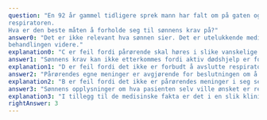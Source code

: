 ```yaml
---
question: "En 92 år gammel tidligere sprek mann har falt om på gaten og blir brakt til sykehuset i ambulanse lørdags morgen. Ved ankomst er han ikke kontaktbar og puster ikke selv. Han blir lagt på respirator på intensivavdelingen. Undersøkelser viser at han har fått et stort hjerneslag og at det er små muligheter for at han kommer til bevissthet igjen. Du er LIS 2 og har vakt denne helgen. Når pasientens sønn kommer til sykehuset, forteller han at faren nylig har sagt at han ikke ønsker å bli holdt kunstig i live dersom han ikke kan kommunisere med omverdenen. Sønnen krever nå at faren kobles fra
respiratoren.
Hva er den beste måten å forholde seg til sønnens krav på?"
answer0: "Det er ikke relevant hva sønnen sier. Det er utelukkende medisinske forhold som skal avgjøre
behandlingen videre."
explanation0: "C er feil fordi pårørende skal høres i slike vanskelige tilfeller. Selv om den medisinske vurderingen veier tungt og behandlingsansvarlig lege har det siste ordet, så skal man ta hensyn til hva pasienten selv ville ønsket – og om mulig innhente opplysninger fra pårørende om dette."
answer1: "Sønnens krav kan ikke etterkommes fordi aktiv dødshjelp er forbudt i Norge."
explanation1: "D er feil fordi det ikke er forbudt å avslutte respiratorbehandling i Norge dersom den er hensiktsløs. Man definerer det imidlertid ikke som dødshjelp, men som å avslutte livsforlengende behandling."
answer2: "Pårørendes egne meninger er avgjørende for beslutningen om å avslutte behandling."
explanation2: "B er feil fordi det ikke er pårørendes meninger i seg selv som skal tillegges vekt (hva pårørende selv ønsker) – bare i den grad de kan belyse hva pasienten selv ville ha ønsket."
answer3: "Sønnens opplysninger om hva pasienten selv ville ønsket er relevante for beslutningen som skal fattes av den som er behandlingsansvarlig."
explanation3: "I tillegg til de medisinske fakta er det i en slik klinisk usikker situasjon av stor betydning hva pasienten selv ville ha ønsket (pasientautonomi). All informasjon som kan belyse dette, er relevant, og så er det behandlingsansvarlig lege som må ta den endelige avgjørelsen. Å koble en pasient fra respirator regnes ikke som dødshjelp."
rightAnswer: 3
---
```



